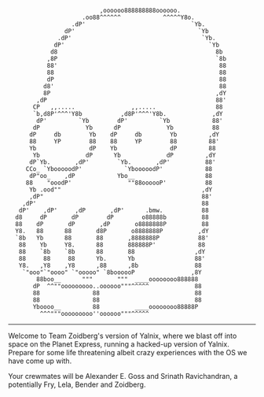                               ,oooooo888888888oooooo.
                         .oo88^^^^^^            ^^^^^Y8o.
                      .dP'                              `Yb.
                    dP'                                   `Yb 
                  .dP'                                     `Yb.
                 dP'                                         `Yb
                d8                                             8b
               ,8P                                             `8b
               88'                                              88
               88                                               88
               dP                                               88
              d8'                                               88
              8P                                               ,dY
            ,dP                                                88'
           CP   ,,.....                ,,.....                 88 
           `b,d8P'^^^'Y8b           ,d8P'^^^'Y8b.             ,dY
            dP'         `Yb        dP'         `Yb            88'
           dP             Yb      dP             Yb           88 
          dP     db        Yb    dP     db        Yb         ,dY
          88     YP        88    88     YP        88         88'
          Yb               dP    Yb               dP         88 
           Yb             dP      Yb             dP         ,dY
          dP`Yb.       ,dP'        `Yb.       ,dP'          88'
         CCo_ `YbooooodP'            `YbooooodP'            88
          dP"oo_    ,dP            Ybo__                    88
         88    "ooodP'                ""88oooooP'           88
          Yb .ood""                                        ,dY
          ,dP"                                             88'
        ,dP'                                               88
       dP'    ,dP'     ,dP       ,dP'      .bmw.           88
      d8     dP       dP        dP        o88888b          88
      88    dP       dP       ,dP       o8888888P          88
      Y8.   88      88       d8P       o8888888P          ,dY 
      `8b   Yb      88       88       ,8888888P           88'
       88    Yb     Y8.      88       888888P'            88
       88    `8b    `8b      88       88                 ,dY 
       88     88     88      Yb.      Yb                 88'
       Y8.   ,Y8    ,Y8      ,88      ,8b                88
        `"ooo"`"oooo" `"ooooo" `8boooooP                ,8Y
            88boo__      """       """  ____oooooooo888888
           dP  ^^""ooooooooo..oooooo"""^^^^^             88
           88               88                           88
           88               88                           88 
           Yboooo__         88          ____oooooooo88888P
             ^^^"""ooooooooo''oooooo"""^^^^^
			 
-------------------------------------------------------------------------------------------

Welcome to Team Zoidberg's version of Yalnix, where we blast off into space on the Planet Express,
running a hacked-up version of Yalnix. Prepare for some life threatening albeit crazy experiences with
the OS we have come up with.

Your crewmates will be Alexander E. Goss and Srinath Ravichandran, a potentially Fry, Lela, Bender and Zoidberg.

